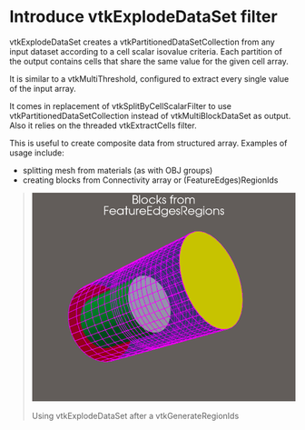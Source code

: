 # Introduce vtkExplodeDataSet filter

vtkExplodeDataSet creates a vtkPartitionedDataSetCollection from any input dataset according to a cell scalar isovalue criteria.
Each partition of the output contains cells that share the same value for the given cell array.

It is similar to a vtkMultiThreshold, configured to extract every single
value of the input array.

It comes in replacement of vtkSplitByCellScalarFilter to use
vtkPartitionedDataSetCollection instead of vtkMultiBlockDataSet as output.
Also it relies on the threaded vtkExtractCells filter.

This is useful to create composite data from structured array.
Examples of usage include:
  * splitting mesh from materials (as with OBJ groups)
  * creating blocks from Connectivity array or (FeatureEdges)RegionIds

> ![Blocks from FeatureEdges Region Ids](../imgs/9.5/ExplodeDataSet.png)
>
> Using vtkExplodeDataSet after a vtkGenerateRegionIds
